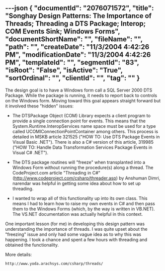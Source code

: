 ---json
{
  "documentId": "2076071572",
  "title": "Songhay Design Patterns: The Importance of Threads; Threading a DTS Package; Interop; COM Events Sink; Windows Forms",
  "documentShortName": "",
  "fileName": "",
  "path": "",
  "createDate": "11/3/2004 4:42:26 PM",
  "modificationDate": "11/3/2004 4:42:26 PM",
  "templateId": "",
  "segmentId": "83",
  "isRoot": "False",
  "isActive": "True",
  "sortOrdinal": "",
  "clientId": "",
  "tag": ""
}
---

The design goal is to have a Windows form call a SQL Server 2000 DTS Package. While the package is running, it needs to report back to controls on the Windows form. Moving toward this goal appears straight forward but it involved these &quot;hidden&quot; issues:

* The DTSPackage Object (COM) Library expects a client program to provide a single connection point for events. This means that the System.Runtime.InteropServices name space must be used for a type called UCOMIConnectionPointContainer among others. This process is detailed in MSKB article 321525 (&quot;HOW TO: Use DTS Package Events in Visual Basic .NET&quot;). There is also a C# version of this article, 319985 (&quot;HOW TO: Handle Data Transformation Services Package Events in Visual C# .NET&quot;).

* The DTS package routines will &quot;freeze&quot; when transplanted into a Windows Form without running the procedure(s) along a thread. The CodeProject.com article &quot;Threading in C#&quot; (http://www.codeproject.com/csharp/threader.asp) by Anshuman Dimri, narendar was helpful in getting some idea about how to set up threading.

* I wanted to wrap all of this functionality up into its own class. This means I had to learn how to raise my own events in C# and then pass them to the Windows Forms (which, by the way is written in VB.NET). The VS.NET documentation was actually helpful in this context.

One important lesson (for me) in developing this design pattern was understanding the importance of threads. I was quite upset about the &quot;freezing&quot; issue and only had some vague idea as to why this was happening. I took a chance and spent a few hours with threading and obtained the functionality.

More details:

    http://www.yoda.arachsys.com/csharp/threads/

